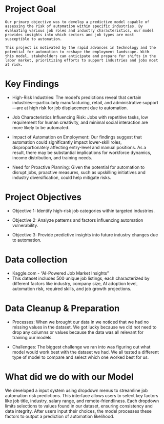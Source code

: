 # Project Goal
    Our primary objective was to develop a predictive model capable of assessing the risk of automation within specific industries. By evaluating various job roles and industry characteristics, our model provides insights into which sectors and job types are most susceptible to automation. 

    This project is motivated by the rapid advances in technology and the potential for automation to reshape the employment landscape. With this model, stakeholders can anticipate and prepare for shifts in the labor market, prioritizing efforts to support industries and jobs most at risk.


# Key Findings
- High-Risk Industries: The model’s predictions reveal that certain industries—particularly manufacturing, retail, and administrative support—are at high risk for job displacement due to automation.

- Job Characteristics Influencing Risk: Jobs with repetitive tasks, low requirement for human creativity, and minimal social interaction are more likely to be automated.

- Impact of Automation on Employment: Our findings suggest that automation could significantly impact lower-skill roles, disproportionately affecting entry-level and manual positions. As a result, there may be substantial implications for workforce dynamics, income distribution, and training needs.

- Need for Proactive Planning: Given the potential for automation to disrupt jobs, proactive measures, such as upskilling initiatives and industry diversification, could help mitigate risks.


# Project Objectives
- Objective 1: Identify high-risk job categories within targeted industries.

- Objective 2: Analyze patterns and factors influencing automation vulnerability.

- Objective 3: Provide predictive insights into future industry changes due to automation.


# Data collection 
- Kaggle.com - “AI-Powered Job Market Insights”
- This dataset includes 500 unique job listings, each characterized by different factors like industry, company size, AI adoption level, automation risk, required skills, and job growth projections.

# Data Cleanup & Preparation
- Processes: When we brought our data in we noticed that we had no missing values in the dataset. We got lucky because we did not need to drop any columns or values because the data was all relevant for training our models. 

- Challenges: The biggest challenge we ran into was figuring out what model would work best with the dataset we had. We all tested a different type of model to compare and select which one worked best for us. 


# What did we do with our Model
We developed a input system using dropdown menus to streamline job automation risk predictions. This interface allows users to select key factors like job title, industry, salary range, and remote-friendliness. Each dropdown limits selections to values found in our dataset, ensuring consistency and data integrity. After users input their choices, the model processes these factors to output a prediction of automation likelihood.

